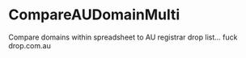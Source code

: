 # CompareAUDomainMulti
 Compare domains within spreadsheet to AU registrar drop list... fuck drop.com.au  
